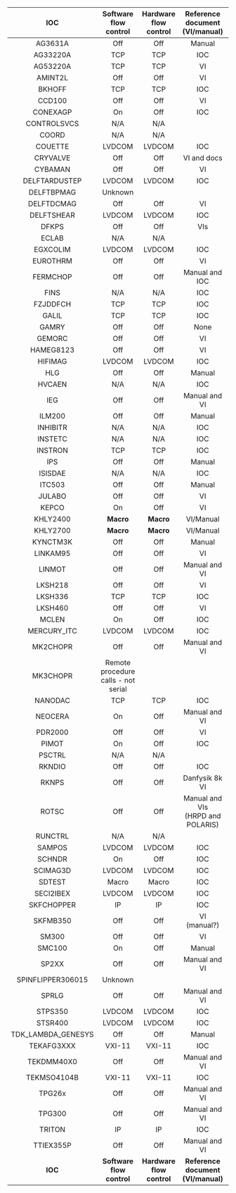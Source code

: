 | IOC          | Software <br/> flow control | Hardware <br/> flow control | Reference document <br/> (VI/manual) | Ticket |
|:------------:|:---------------------:|:---------------------:|:------------------------------:|:------:|
| AG3631A             | Off | Off | Manual | [3180](https://github.com/ISISComputingGroup/IBEX/issues/3180) |
| AG33220A            | TCP | TCP | IOC |  |
| AG53220A            | TCP | TCP | VI |  |
| AMINT2L             | Off | Off | VI | [3180](https://github.com/ISISComputingGroup/IBEX/issues/3180) |
| BKHOFF              | TCP | TCP | IOC |  |
| CCD100              | Off | Off | VI | [3180](https://github.com/ISISComputingGroup/IBEX/issues/3180) |
| CONEXAGP            | On | Off | IOC | [3139](https://github.com/ISISComputingGroup/IBEX/issues/3139) |
| CONTROLSVCS         | N/A | N/A |  |  |
| COORD               | N/A | N/A |  |  |
| COUETTE             | LVDCOM | LVDCOM | IOC |  |
| CRYVALVE            | Off | Off | VI and docs | [3180](https://github.com/ISISComputingGroup/IBEX/issues/3180) |
| CYBAMAN             | Off | Off | VI | [3180](https://github.com/ISISComputingGroup/IBEX/issues/3180) |
| DELFTARDUSTEP       | LVDCOM | LVDCOM | IOC |  |
| DELFTBPMAG          | Unknown |  |  |  |
| DELFTDCMAG          | Off | Off | VI |  |
| DELFTSHEAR          | LVDCOM | LVDCOM | IOC |  |
| DFKPS               | Off | Off | VIs | [3180](https://github.com/ISISComputingGroup/IBEX/issues/3180) |
| ECLAB               | N/A | N/A |  |  |
| EGXCOLIM            | LVDCOM | LVDCOM | IOC |  |
| EUROTHRM            | Off | Off | VI | [3180](https://github.com/ISISComputingGroup/IBEX/issues/3180) |
| FERMCHOP            | Off | Off | Manual and IOC |  |
| FINS                | N/A | N/A | IOC |  |
| FZJDDFCH            | TCP | TCP | IOC |  |
| GALIL               | TCP | TCP | IOC |  |
| GAMRY               | Off | Off | None | [3139](https://github.com/ISISComputingGroup/IBEX/issues/3139) |
| GEMORC              | Off | Off | VI | [3180](https://github.com/ISISComputingGroup/IBEX/issues/3180) |
| HAMEG8123           | Off | Off | VI | [3180](https://github.com/ISISComputingGroup/IBEX/issues/3180) | 
| HIFIMAG             | LVDCOM | LVDCOM | IOC |  |
| HLG                 | Off | Off | Manual |  |
| HVCAEN              | N/A | N/A | IOC |  |
| IEG                 | Off | Off | Manual and VI | [3180](https://github.com/ISISComputingGroup/IBEX/issues/3180) |
| ILM200              | Off | Off | Manual | [3180](https://github.com/ISISComputingGroup/IBEX/issues/3180) |
| INHIBITR            | N/A | N/A | IOC |  |
| INSTETC             | N/A | N/A | IOC |  |
| INSTRON             | TCP | TCP | IOC |  |
| IPS                 | Off | Off | Manual |  |
| ISISDAE             | N/A | N/A | IOC |  |
| ITC503              | Off | Off | Manual |  |
| JULABO              | Off | Off | VI | [3180](https://github.com/ISISComputingGroup/IBEX/issues/3180) |
| KEPCO               | On | Off | VI | [3139](https://github.com/ISISComputingGroup/IBEX/issues/3139) |
| KHLY2400            | **Macro** | **Macro** | VI/Manual |  |
| KHLY2700            | **Macro** | **Macro** | VI/Manual |  |
| KYNCTM3K            | Off | Off | Manual | [3180](https://github.com/ISISComputingGroup/IBEX/issues/3180) |
| LINKAM95            | Off | Off | VI | [3180](https://github.com/ISISComputingGroup/IBEX/issues/3180) |
| LINMOT              | Off | Off | Manual and VI | [3139](https://github.com/ISISComputingGroup/IBEX/issues/3139) |
| LKSH218             | Off | Off | VI | [3180](https://github.com/ISISComputingGroup/IBEX/issues/3180) |
| LKSH336             | TCP | TCP | IOC |  |
| LKSH460             | Off | Off | VI | [3180](https://github.com/ISISComputingGroup/IBEX/issues/3180) |
| MCLEN               | On | Off | IOC | [3139](https://github.com/ISISComputingGroup/IBEX/issues/3139) |
| MERCURY_ITC         | LVDCOM | LVDCOM | IOC |  |
| MK2CHOPR            | Off | Off | Manual and VI |  |
| MK3CHOPR            | Remote procedure calls - not serial |  |  |  |
| NANODAC             | TCP | TCP | IOC |  |
| NEOCERA             | On | Off | Manual and VI | [3180](https://github.com/ISISComputingGroup/IBEX/issues/3180) |
| PDR2000             | Off | Off | VI | [3180](https://github.com/ISISComputingGroup/IBEX/issues/3180) |
| PIMOT               | On | Off | IOC | [3139](https://github.com/ISISComputingGroup/IBEX/issues/3139) |
| PSCTRL              | N/A | N/A |  |  |
| RKNDIO              | Off | Off | IOC |  |
| RKNPS               | Off | Off | Danfysik 8k VI | [3180](https://github.com/ISISComputingGroup/IBEX/issues/3180) |
| ROTSC               | Off | Off | Manual and VIs <br/> (HRPD and POLARIS) | [3180](https://github.com/ISISComputingGroup/IBEX/issues/3180) |
| RUNCTRL             | N/A | N/A |  |  |
| SAMPOS              | LVDCOM | LVDCOM | IOC |  |
| SCHNDR              | On | Off | IOC | [3139](https://github.com/ISISComputingGroup/IBEX/issues/3139) |
| SCIMAG3D            | LVDCOM | LVDCOM | IOC |  |
| SDTEST              | Macro | Macro | IOC |  |
| SECI2IBEX           | LVDCOM | LVDCOM | IOC |  |
| SKFCHOPPER          | IP | IP | IOC |  |
| SKFMB350            | Off | Off | VI (manual?) | [3180](https://github.com/ISISComputingGroup/IBEX/issues/3180) |
| SM300               | Off | Off | VI | [3139](https://github.com/ISISComputingGroup/IBEX/issues/3139) |
| SMC100              | On | Off | Manual | [3139](https://github.com/ISISComputingGroup/IBEX/issues/3139) |
| SP2XX               | Off | Off | Manual and VI |  |
| SPINFLIPPER306015   | Unknown |  |  |  |
| SPRLG               | Off | Off | Manual and VI | [3180](https://github.com/ISISComputingGroup/IBEX/issues/3180) |
| STPS350             | LVDCOM | LVDCOM | IOC |  |
| STSR400             | LVDCOM | LVDCOM | IOC |  |
| TDK_LAMBDA_GENESYS  | Off | Off | Manual | [3139](https://github.com/ISISComputingGroup/IBEX/issues/3139) |
| TEKAFG3XXX          | VXI-11 | VXI-11 | IOC |  |
| TEKDMM40X0          | Off | Off | Manual and VI | [3180](https://github.com/ISISComputingGroup/IBEX/issues/3180) |
| TEKMSO4104B         | VXI-11 | VXI-11 | IOC |  |
| TPG26x              | Off | Off |Manual and VI| [3180](https://github.com/ISISComputingGroup/IBEX/issues/3180) |
| TPG300              | Off | Off |Manual and VI| [3180](https://github.com/ISISComputingGroup/IBEX/issues/3180) |
| TRITON              | IP | IP | IOC |  |
| TTIEX355P           | Off | Off | Manual and VI | [3180](https://github.com/ISISComputingGroup/IBEX/issues/3180) |
| **IOC**        | **Software <br/> flow control** | **Hardware <br/> flow control** | **Reference document <br/> (VI/manual)** | **Ticket** |